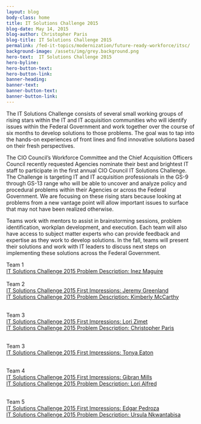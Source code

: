 ```yaml
---
layout: blog
body-class: home
title: IT Solutions Challenge 2015
blog-date: May 14, 2015
blog-author: Christopher Paris
blog-title: IT Solutions Challenge 2015 
permalink: /fed-it-topics/modernization/future-ready-workforce/itsc/
background-image: /assets/img/grey.background.png
hero-text:  IT Solutions Challenge 2015 
hero-byline:
hero-button-text: 
hero-button-link: 
banner-heading: 
banner-text: 
banner-button-text: 
banner-button-link: 
---
```

The IT Solutions Challenge consists of several small working groups of rising stars within the IT and IT acquisition communities who will identify issues within the Federal Government and work together over the course of six months to develop solutions to those problems. The goal was to tap into the hands-on experiences of front lines and find innovative solutions based on their fresh perspectives.

The CIO Council’s Workforce Committee and the Chief Acquisition Officers Council recently requested Agencies nominate their best and brightest IT staff to participate in the first annual CIO Council IT Solutions Challenge. The Challenge is targeting IT and IT acquisition professionals in the GS-9 through GS-13 range who will be able to uncover and analyze policy and procedural problems within their Agencies or across the Federal Government. We are focusing on these rising stars because looking at problems from a new vantage point will allow important issues to surface that may not have been realized otherwise.

Teams work with mentors to assist in brainstorming sessions, problem identification, workplan development, and execution. Each team will also have access to subject matter experts who can provide feedback and expertise as they work to develop solutions. In the fall, teams will present their solutions and work with IT leaders to discuss next steps on implementing these solutions across the Federal Government.


Team 1<BR>
<A HREF="/2015/07/21/it-solutions-challenge-2015-expert-panel-feedback-inez-maguire/">IT Solutions Challenge 2015 Problem Description: Inez Maguire</A>
<BR><BR>
Team 2<BR>
<A HREF="/2015/07/21/it-solutions-challenge-2015-expert-panel-feedback-inez-maguire/">IT Solutions Challenge 2015 First Impressions: Jeremy Greenland</A><BR>
<A HREF="/2015/05/13/it-solutions-challenge-2015-problem-description-kimberly-mccarthy/">IT Solutions Challenge 2015 Problem Description: Kimberly McCarthy</A><BR>
  <BR>

Team 3<BR>
<A HREF="/2015/04/24/it-solutions-challenge-2015-first-impressions-lori-zimet/">IT Solutions Challenge 2015 First Impressions: Lori Zimet</A><BR>
<A HREF="/2015/05/14/it-solutions-challenge-2015-problem-description-christopher-paris/">IT Solutions Challenge 2015 Problem Description: Christopher Paris</A><BR><BR>

Team 3<BR>
<A HREF="/2015/04/23/it-solutions-challenge-2015-first-impressions-tonya-eaton/">IT Solutions Challenge 2015 First Impressions: Tonya Eaton</A><BR><BR>

Team 4<BR>
<A HREF="/2015/04/30/it-solutions-challenge-2015-first-impressions-gibran-mills/">IT Solutions Challenge 2015 First Impressions: Gibran Mills</A><BR>
<A HREF="/2015/05/15/it-solutions-challenge-2015-problem-description-lori-alfred/">IT Solutions Challenge 2015 Problem Description: Lori Alfred</A><BR><BR>

Team 5<BR>
<A HREF="/2015/04/23/it-solutions-challenge-2015-first-impressions-edgar-pedroza/">IT Solutions Challenge 2015 First Impressions: Edgar Pedroza</A><BR>
<A HREF="/2015/05/18/it-solutions-challenge-2015-problem-description-ursula-nkwantabisa/">IT Solutions Challenge 2015 Problem Description: Ursula Nkwantabisa</A><BR><BR>



